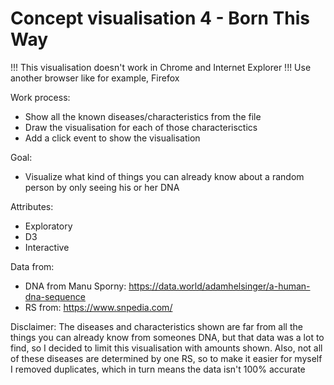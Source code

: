 # Concept visualisation 4 - Born This Way

!!! This visualisation doesn't work in Chrome and Internet Explorer !!!  Use another browser like for example, Firefox

Work process:
  - Show all the known diseases/characteristics from the file
  - Draw the visualisation for each of those characterisctics
  - Add a click event to show the visualisation
  

Goal:
  - Visualize what kind of things you can already know about a random person by only seeing his or her DNA
  

Attributes:
  - Exploratory
  - D3
  - Interactive
  
Data from: 
  - DNA from Manu Sporny: https://data.world/adamhelsinger/a-human-dna-sequence
  - RS from: https://www.snpedia.com/
  
Disclaimer: The diseases and characteristics shown are far from all the things you can already know from someones DNA, but that data was a lot to find, so I decided to limit this visualisation with amounts shown. Also, not all of these diseases are determined by one RS, so to make it easier for myself I removed duplicates, which in turn means the data isn't 100% accurate
